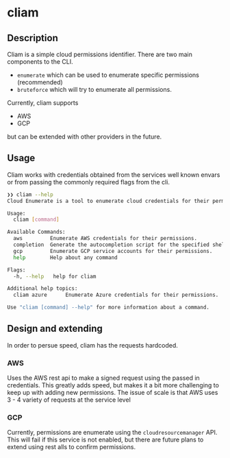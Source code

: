 # cliam

## Description
Cliam is a simple cloud permissions identifier. There are two main components to the CLI.
- `enumerate` which can be used to enumerate specific permissions (recommended)
- `bruteforce` which will try to enumerate all permissions. 

Currently, cliam supports 
- AWS
- GCP

but can be extended with other providers in the future. 


## Usage
Cliam works with credentials obtained from the services well known envars or from passing the commonly required flags from the cli.

```sh
❯❯ cliam --help
Cloud Enumerate is a tool to enumerate cloud credentials for their permissions.

Usage:
  cliam [command]

Available Commands:
  aws         Enumerate AWS credentials for their permissions.
  completion  Generate the autocompletion script for the specified shell
  gcp         Enumerate GCP service accounts for their permissions.
  help        Help about any command

Flags:
  -h, --help   help for cliam

Additional help topics:
  cliam azure      Enumerate Azure credentials for their permissions.

Use "cliam [command] --help" for more information about a command.
```

## Design and extending
In order to persue speed, cliam has the requests hardcoded. 

### AWS
Uses the AWS rest api to make a signed request using the passed in credentials. This greatly adds speed, but makes it a bit more challenging to keep up with adding new permissions. The issue of scale is that AWS uses 3 - 4 variety of requests at the service level

### GCP
Currently, permissions are enumerate using the `cloudresourcemanager` API. This will fail if this service is not enabled, but there are future plans to extend using rest alls to confirm permissions.
